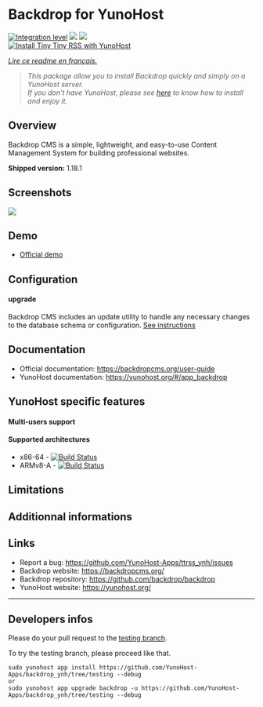 # Backdrop for YunoHost

[![Integration level](https://dash.yunohost.org/integration/backdrop.svg)](https://dash.yunohost.org/appci/app/backdrop) ![](https://ci-apps.yunohost.org/ci/badges/backdrop.status.svg) ![](https://ci-apps.yunohost.org/ci/badges/backdrop.maintain.svg)  
[![Install Tiny Tiny RSS with YunoHost](https://install-app.yunohost.org/install-with-yunohost.svg)](https://install-app.yunohost.org/?app=backdrop)

*[Lire ce readme en français.](./README_fr.md)*

> *This package allow you to install Backdrop quickly and simply on a YunoHost server.  
If you don't have YunoHost, please see [here](https://yunohost.org/#/install) to know how to install and enjoy it.*

## Overview

Backdrop CMS is a simple, lightweight, and easy-to-use Content Management System for building professional websites.

**Shipped version:** 1.18.1

## Screenshots

![](https://backdropcms.org/files/inline-images/Hello_world.png)

## Demo

* [Official demo](https://backdropcms.org/demo)

## Configuration

#### upgrade

Backdrop CMS includes an update utility to handle any necessary changes to the database schema or configuration. [See instructions](https://backdropcms.org/upgrade)

## Documentation

 * Official documentation: https://backdropcms.org/user-guide
 * YunoHost documentation: https://yunohost.org/#/app_backdrop

## YunoHost specific features

#### Multi-users support

#### Supported architectures

* x86-64 - [![Build Status](https://ci-apps.yunohost.org/ci/logs/backdrop%20%28Apps%29.svg)](https://ci-apps.yunohost.org/ci/apps/backdrop/)
* ARMv8-A - [![Build Status](https://ci-apps-arm.yunohost.org/ci/logs/backdrop%20%28Apps%29.svg)](https://ci-apps-arm.yunohost.org/ci/apps/backdrop/)

## Limitations

## Additionnal informations

## Links

 * Report a bug: https://github.com/YunoHost-Apps/ttrss_ynh/issues
 * Backdrop website: https://backdropcms.org/
 * Backdrop repository: https://github.com/backdrop/backdrop
 * YunoHost website: https://yunohost.org/

---

## Developers infos

Please do your pull request to the [testing branch](https://github.com/YunoHost-Apps/backdrop_ynh/tree/testing).

To try the testing branch, please proceed like that.
```
sudo yunohost app install https://github.com/YunoHost-Apps/backdrop_ynh/tree/testing --debug
or
sudo yunohost app upgrade backdrop -u https://github.com/YunoHost-Apps/backdrop_ynh/tree/testing --debug
```

